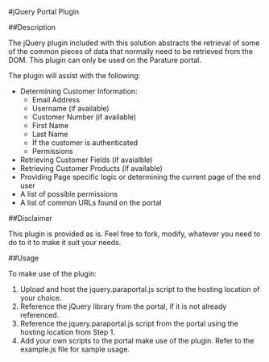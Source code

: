 ﻿#jQuery Portal Plugin

##Description

The jQuery plugin included with this solution abstracts the retrieval of some of the common pieces of data that normally need to be retrieved from the DOM. This plugin can only be used on the Parature portal.

The plugin will assist with the following:

* Determining Customer Information:
	* Email Address
	* Username (if available)
	* Customer Number (if available)
	* First Name
	* Last Name
	* If the customer is authenticated
	* Permissions
* Retrieving Customer Fields (if avaialble)
* Retrieving Customer Products (if available)
* Providing Page specific logic or determining the current page of the end user
* A list of possible permissions
* A list of common URLs found on the portal

##Disclaimer

This plugin is provided as is. Feel free to fork, modify, whatever you need to do to it to make it suit your needs.

##Usage

To make use of the plugin:

1. Upload and host the jquery.paraportal.js script to the hosting location of your choice.
2. Reference the jQuery library from the portal, if it is not already referenced.
3. Reference the jquery.paraportal.js script from the portal using the hosting location from Step 1.
4. Add your own scripts to the portal make use of the plugin. Refer to the example.js file for sample usage.